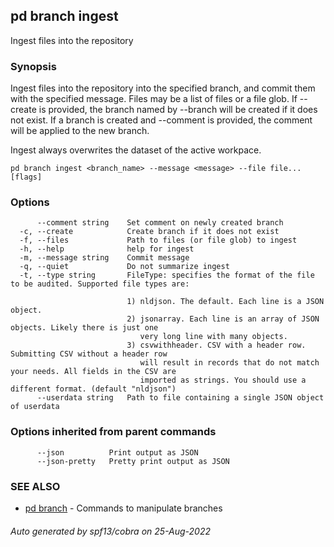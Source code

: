 ## pd branch ingest

Ingest files into the repository

### Synopsis

Ingest files into the repository into the specified branch, and
commit them with the specified message. Files may be a list of files or a file
glob. If --create is provided, the branch named by --branch will be created if
it does not exist. If a branch is created and --comment is provided, the
comment will be applied to the new branch.

Ingest always overwrites the dataset of the active workpace.

```
pd branch ingest <branch_name> --message <message> --file file... [flags]
```

### Options

```
      --comment string    Set comment on newly created branch
  -c, --create            Create branch if it does not exist
  -f, --files             Path to files (or file glob) to ingest
  -h, --help              help for ingest
  -m, --message string    Commit message
  -q, --quiet             Do not summarize ingest
  -t, --type string       FileType: specifies the format of the file to be audited. Supported file types are:
                          
                          1) nldjson. The default. Each line is a JSON object.
                          2) jsonarray. Each line is an array of JSON objects. Likely there is just one
                             very long line with many objects.
                          3) csvwithheader. CSV with a header row. Submitting CSV without a header row
                             will result in records that do not match your needs. All fields in the CSV are
                             imported as strings. You should use a different format. (default "nldjson")
      --userdata string   Path to file containing a single JSON object of userdata
```

### Options inherited from parent commands

```
      --json          Print output as JSON
      --json-pretty   Pretty print output as JSON
```

### SEE ALSO

* [pd branch](/docs/commands/pd_branch.html)	 - Commands to manipulate branches

###### Auto generated by spf13/cobra on 25-Aug-2022
